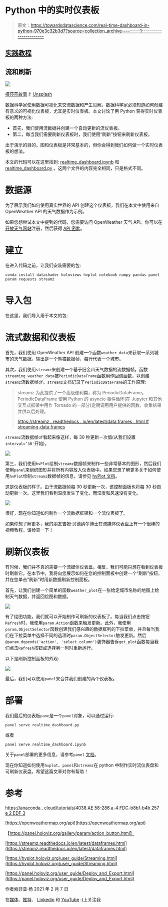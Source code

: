 # Python 中的实时仪表板

> 原文：<https://towardsdatascience.com/real-time-dashboard-in-python-970e3c32b3d7?source=collection_archive---------1----------------------->

## [实践教程](https://towardsdatascience.com/tagged/hands-on-tutorials)

## 流和刷新

![](img/bab4ce0c9444e80aba7235f7d4f5c60c.png)

[摄莎莎故事](https://unsplash.com/@sanfrancisco?utm_source=unsplash&utm_medium=referral&utm_content=creditCopyText)上 [Unsplash](https://unsplash.com/s/photos/dashboard?utm_source=unsplash&utm_medium=referral&utm_content=creditCopyText)

数据科学家使用数据可视化来交流数据和产生见解。数据科学家必须知道如何创建有意义的可视化仪表板，尤其是实时仪表板。本文讨论了用 Python 获得实时仪表板的两种方法:

*   首先，我们使用流数据并创建一个自动更新的流仪表板。
*   第二，每当我们需要刷新仪表板时，我们使用“刷新”按钮来刷新仪表板。

出于演示的目的，图和仪表板是非常基本的，但你会得到我们如何做一个实时仪表板的想法。

本文的代码可以在这里找到: [realtime_dashboard.ipynb](https://github.com/sophiamyang/real_time_dashboard/blob/main/realtime_dashboard.ipynb) 和 [realtime_dashboard.py](https://github.com/sophiamyang/real_time_dashboard/blob/main/realtime_dashboard.py) 。这两个文件的内容完全相同，只是格式不同。

# 数据源

为了展示我们如何使用真实世界的 API 创建这个仪表板，我们在本文中使用来自 OpenWeather API 的天气数据作为示例。

如果您想尝试本文中提到的代码，您需要访问 OpenWeather 天气 API。你可以在[开放天气网站](https://openweathermap.org/api)注册，然后获得 [API 密匙](http://home.openweathermap.org/api_keys)。

# 建立

在进入代码之前，让我们安装需要的包:

`conda install datashader holoviews hvplot notebook numpy pandas panel param requests streamz`

# 导入包

在这里，我们导入用于本文的包:

# 流式数据和仪表板

首先，我们使用 OpenWeather API 创建一个函数`weather_data`来获取一系列城市的天气数据。输出是一个熊猫数据帧，每行代表一个城市。

其次，我们使用`streamz`来创建一个基于旧金山天气数据的流数据帧。函数`streaming_weather_data`被`PeriodicDataFrame`函数用作回调函数，以创建`streamz`流数据帧`df`。`streamz`文档记录了`PeriodicDataFrame`的工作原理:

> streamz 为此提供了一个高级便利类，称为 PeriodicDataFrame。PeriodicDataFrame 使用 Python 的 asyncio 事件循环(在 Jupyter 和其他交互式框架中用作 Tornado 的一部分)定期调用用户提供的函数，收集结果并供以后处理。
> 
> [https://streamz . readthedocs . io/en/latest/data frames . html # streaming-data frames](https://streamz.readthedocs.io/en/latest/dataframes.html#streaming-dataframes)

`streamz`流数据帧`df`看起来像这样，每 30 秒更新一次值(从我们设置`interval=’30'`开始)。

![](img/b78a8fa80601950a1ca4f3e2353865e0.png)

第三，我们使用`hvPlot`绘制`streamz`数据帧来制作一些非常基本的图形，然后我们使用`panel`来组织图形并将所有内容放入仪表板中。如果您想了解更多关于如何使用`hvPlot`绘制`streamz`数据帧的信息，请参见 [hvPlot 文档](https://hvplot.holoviz.org/user_guide/Streaming.html)。

这是仪表板的样子。由于流数据帧每 30 秒更新一次，该控制面板也将每 30 秒自动更新一次。这里我们看到温度发生了变化，而湿度和风速没有变化。

![](img/ac4b49f685598e12e4b000ce7aef6782.png)

很好，现在你知道如何制作一个流数据框架和一个流仪表板了。

如果你想了解更多，我的朋友吉姆·贝德纳尔博士在流媒体仪表盘上有一个很棒的视频教程。请检查一下！

# 刷新仪表板

有时候，我们并不真的需要一个流媒体仪表盘。相反，我们可能只想在看到仪表板时刷新它。在本节中，我将向您展示如何在您的控制面板中创建一个“刷新”按钮，并在您单击“刷新”时用新数据刷新控制面板。

首先，让我们创建一个简单的函数`weather_plot`在一张给定城市名称的地图上绘制天气数据，并返回绘图和数据。

![](img/d68b69b32026adbefe5ca218cb3cb989.png)

有了绘图功能，我们就可以开始制作可刷新的仪表板了。每当我们点击按钮`Refresh`时，我使用`param.Action`函数来触发更新。此外，我使用`param.ObjectSelector`函数创建我们感兴趣的数据框列的下拉菜单，并且每当我们在下拉菜单中选择不同的选项时`param.ObjectSelector`触发更新。然后`@param.depends('action', 'select_column')`装饰器告诉`get_plot`函数每当我们点击`Refresh`按钮或选择另一列时重新运行。

以下是刷新控制面板的外观:

![](img/91bd2067e85f8e169b48d8752938a255.png)

最后，我们可以使用`panel`来合并我们创建的两个仪表板。

# 部署

我们最后的仪表板`pane`是一个`panel`对象，可以通过运行:

```
panel serve realtime_dashboard.py
```

或者

```
panel serve realtime_dashboard.ipynb
```

关于`panel`部署的更多信息，请参考`panel` [文档](https://panel.holoviz.org/user_guide/Deploy_and_Export.html)。

现在你知道如何使用`hvplot`、`panel`和`streamz`在 python 中制作实时流仪表盘和可刷新仪表盘。希望这篇文章对你有帮助！

# 参考

[https://anaconda . cloud/tutorials/4038 AE 58-286 a-4 FDC-b8bf-b4b 257 e 2 EDF 3](https://anaconda.cloud/tutorials/4038ae58-286a-4fdc-b8bf-b4b257e2edf3)

[https://openweathermap.org/api](https://openweathermap.org/api)

【https://panel.holoviz.org/gallery/param/action_button.html】

[https://streamz.readthedocs.io/en/latest/dataframes.html](https://streamz.readthedocs.io/en/latest/dataframes.html)

[https://hvplot.holoviz.org/user_guide/Streaming.html](https://hvplot.holoviz.org/user_guide/Streaming.html)

[https://panel.holoviz.org/user_guide/Deploy_and_Export.html](https://panel.holoviz.org/user_guide/Deploy_and_Export.html)

作者索菲亚·杨 2021 年 2 月 7 日

在[媒体](https://sophiamyang.medium.com/)、[推特](https://twitter.com/sophiamyang)、 [Linkedin](https://www.linkedin.com/in/sophiamyang/) 和 [YouTube](https://www.youtube.com/channel/UCruSa8hlUAa3aHQ189oOggQ) :)上关注我